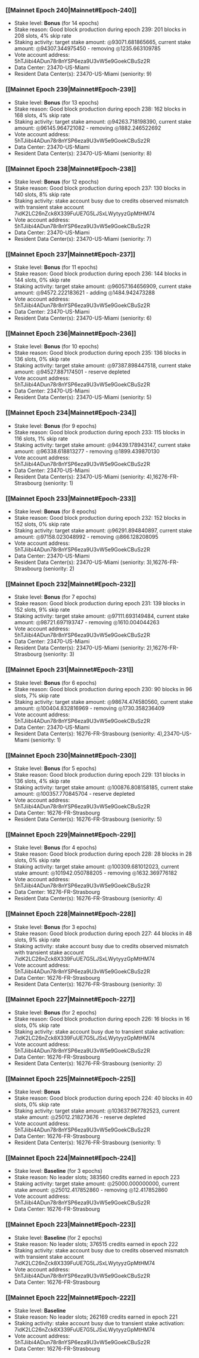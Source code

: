 ### [[Mainnet Epoch 240|Mainnet#Epoch-240]]
* Stake level: **Bonus** (for 14 epochs)
* Stake reason: Good block production during epoch 239: 201 blocks in 208 slots, 4% skip rate
* Staking activity: target stake amount: ◎93071.681865665, current stake amount: ◎94307.344975450 - removing ◎1235.663109785
* Vote account address: 5hTJiibi4ADun78r8nYSP6eza9U3vW5e9GoekCBuSz2R
* Data Center: 23470-US-Miami
* Resident Data Center(s): 23470-US-Miami (seniority: 9)
### [[Mainnet Epoch 239|Mainnet#Epoch-239]]
* Stake level: **Bonus** (for 13 epochs)
* Stake reason: Good block production during epoch 238: 162 blocks in 168 slots, 4% skip rate
* Staking activity: target stake amount: ◎94263.718198390, current stake amount: ◎96145.964721082 - removing ◎1882.246522692
* Vote account address: 5hTJiibi4ADun78r8nYSP6eza9U3vW5e9GoekCBuSz2R
* Data Center: 23470-US-Miami
* Resident Data Center(s): 23470-US-Miami (seniority: 8)
### [[Mainnet Epoch 238|Mainnet#Epoch-238]]
* Stake level: **Bonus** (for 12 epochs)
* Stake reason: Good block production during epoch 237: 130 blocks in 140 slots, 8% skip rate
* Staking activity: stake account busy due to credits observed mismatch with transient stake account 7idK2LC26nZck8X339FuUE7G5LJSxLWytyyzGpMtHM74
* Vote account address: 5hTJiibi4ADun78r8nYSP6eza9U3vW5e9GoekCBuSz2R
* Data Center: 23470-US-Miami
* Resident Data Center(s): 23470-US-Miami (seniority: 7)
### [[Mainnet Epoch 237|Mainnet#Epoch-237]]
* Stake level: **Bonus** (for 11 epochs)
* Stake reason: Good block production during epoch 236: 144 blocks in 144 slots, 0% skip rate
* Staking activity: target stake amount: ◎96057.164656909, current stake amount: ◎94572.222183621 - adding ◎1484.942473288
* Vote account address: 5hTJiibi4ADun78r8nYSP6eza9U3vW5e9GoekCBuSz2R
* Data Center: 23470-US-Miami
* Resident Data Center(s): 23470-US-Miami (seniority: 6)
### [[Mainnet Epoch 236|Mainnet#Epoch-236]]
* Stake level: **Bonus** (for 10 epochs)
* Stake reason: Good block production during epoch 235: 136 blocks in 136 slots, 0% skip rate
* Staking activity: target stake amount: ◎97387.898447518, current stake amount: ◎94527.887174501 - reserve depleted
* Vote account address: 5hTJiibi4ADun78r8nYSP6eza9U3vW5e9GoekCBuSz2R
* Data Center: 23470-US-Miami
* Resident Data Center(s): 23470-US-Miami (seniority: 5)
### [[Mainnet Epoch 234|Mainnet#Epoch-234]]
* Stake level: **Bonus** (for 9 epochs)
* Stake reason: Good block production during epoch 233: 115 blocks in 116 slots, 1% skip rate
* Staking activity: target stake amount: ◎94439.178943147, current stake amount: ◎96338.618813277 - removing ◎1899.439870130
* Vote account address: 5hTJiibi4ADun78r8nYSP6eza9U3vW5e9GoekCBuSz2R
* Data Center: 23470-US-Miami
* Resident Data Center(s): 23470-US-Miami (seniority: 4),16276-FR-Strasbourg (seniority: 1)
### [[Mainnet Epoch 233|Mainnet#Epoch-233]]
* Stake level: **Bonus** (for 8 epochs)
* Stake reason: Good block production during epoch 232: 152 blocks in 152 slots, 0% skip rate
* Staking activity: target stake amount: ◎96291.894840897, current stake amount: ◎97158.023048992 - removing ◎866.128208095
* Vote account address: 5hTJiibi4ADun78r8nYSP6eza9U3vW5e9GoekCBuSz2R
* Data Center: 23470-US-Miami
* Resident Data Center(s): 23470-US-Miami (seniority: 3),16276-FR-Strasbourg (seniority: 2)
### [[Mainnet Epoch 232|Mainnet#Epoch-232]]
* Stake level: **Bonus** (for 7 epochs)
* Stake reason: Good block production during epoch 231: 139 blocks in 152 slots, 9% skip rate
* Staking activity: target stake amount: ◎97111.693149484, current stake amount: ◎98721.697193747 - removing ◎1610.004044263
* Vote account address: 5hTJiibi4ADun78r8nYSP6eza9U3vW5e9GoekCBuSz2R
* Data Center: 23470-US-Miami
* Resident Data Center(s): 23470-US-Miami (seniority: 2),16276-FR-Strasbourg (seniority: 3)
### [[Mainnet Epoch 231|Mainnet#Epoch-231]]
* Stake level: **Bonus** (for 6 epochs)
* Stake reason: Good block production during epoch 230: 90 blocks in 96 slots, 7% skip rate
* Staking activity: target stake amount: ◎98674.474580560, current stake amount: ◎100404.832816969 - removing ◎1730.358236409
* Vote account address: 5hTJiibi4ADun78r8nYSP6eza9U3vW5e9GoekCBuSz2R
* Data Center: 23470-US-Miami
* Resident Data Center(s): 16276-FR-Strasbourg (seniority: 4),23470-US-Miami (seniority: 1)
### [[Mainnet Epoch 230|Mainnet#Epoch-230]]
* Stake level: **Bonus** (for 5 epochs)
* Stake reason: Good block production during epoch 229: 131 blocks in 136 slots, 4% skip rate
* Staking activity: target stake amount: ◎100876.808158185, current stake amount: ◎100357.770845704 - reserve depleted
* Vote account address: 5hTJiibi4ADun78r8nYSP6eza9U3vW5e9GoekCBuSz2R
* Data Center: 16276-FR-Strasbourg
* Resident Data Center(s): 16276-FR-Strasbourg (seniority: 5)
### [[Mainnet Epoch 229|Mainnet#Epoch-229]]
* Stake level: **Bonus** (for 4 epochs)
* Stake reason: Good block production during epoch 228: 28 blocks in 28 slots, 0% skip rate
* Staking activity: target stake amount: ◎100309.681012023, current stake amount: ◎101942.050788205 - removing ◎1632.369776182
* Vote account address: 5hTJiibi4ADun78r8nYSP6eza9U3vW5e9GoekCBuSz2R
* Data Center: 16276-FR-Strasbourg
* Resident Data Center(s): 16276-FR-Strasbourg (seniority: 4)
### [[Mainnet Epoch 228|Mainnet#Epoch-228]]
* Stake level: **Bonus** (for 3 epochs)
* Stake reason: Good block production during epoch 227: 44 blocks in 48 slots, 9% skip rate
* Staking activity: stake account busy due to credits observed mismatch with transient stake account 7idK2LC26nZck8X339FuUE7G5LJSxLWytyyzGpMtHM74
* Vote account address: 5hTJiibi4ADun78r8nYSP6eza9U3vW5e9GoekCBuSz2R
* Data Center: 16276-FR-Strasbourg
* Resident Data Center(s): 16276-FR-Strasbourg (seniority: 3)
### [[Mainnet Epoch 227|Mainnet#Epoch-227]]
* Stake level: **Bonus** (for 2 epochs)
* Stake reason: Good block production during epoch 226: 16 blocks in 16 slots, 0% skip rate
* Staking activity: stake account busy due to transient stake activation: 7idK2LC26nZck8X339FuUE7G5LJSxLWytyyzGpMtHM74
* Vote account address: 5hTJiibi4ADun78r8nYSP6eza9U3vW5e9GoekCBuSz2R
* Data Center: 16276-FR-Strasbourg
* Resident Data Center(s): 16276-FR-Strasbourg (seniority: 2)
### [[Mainnet Epoch 225|Mainnet#Epoch-225]]
* Stake level: **Bonus**
* Stake reason: Good block production during epoch 224: 40 blocks in 40 slots, 0% skip rate
* Staking activity: target stake amount: ◎103637.967782523, current stake amount: ◎25012.218273676 - reserve depleted
* Vote account address: 5hTJiibi4ADun78r8nYSP6eza9U3vW5e9GoekCBuSz2R
* Data Center: 16276-FR-Strasbourg
* Resident Data Center(s): 16276-FR-Strasbourg (seniority: 1)
### [[Mainnet Epoch 224|Mainnet#Epoch-224]]
* Stake level: **Baseline** (for 3 epochs)
* Stake reason: No leader slots; 383560 credits earned in epoch 223
* Staking activity: target stake amount: ◎25000.000000000, current stake amount: ◎25012.417852860 - removing ◎12.417852860
* Vote account address: 5hTJiibi4ADun78r8nYSP6eza9U3vW5e9GoekCBuSz2R
* Data Center: 16276-FR-Strasbourg
### [[Mainnet Epoch 223|Mainnet#Epoch-223]]
* Stake level: **Baseline** (for 2 epochs)
* Stake reason: No leader slots; 376515 credits earned in epoch 222
* Staking activity: stake account busy due to credits observed mismatch with transient stake account 7idK2LC26nZck8X339FuUE7G5LJSxLWytyyzGpMtHM74
* Vote account address: 5hTJiibi4ADun78r8nYSP6eza9U3vW5e9GoekCBuSz2R
* Data Center: 16276-FR-Strasbourg
### [[Mainnet Epoch 222|Mainnet#Epoch-222]]
* Stake level: **Baseline**
* Stake reason: No leader slots; 262169 credits earned in epoch 221
* Staking activity: stake account busy due to transient stake activation: 7idK2LC26nZck8X339FuUE7G5LJSxLWytyyzGpMtHM74
* Vote account address: 5hTJiibi4ADun78r8nYSP6eza9U3vW5e9GoekCBuSz2R
* Data Center: 16276-FR-Strasbourg